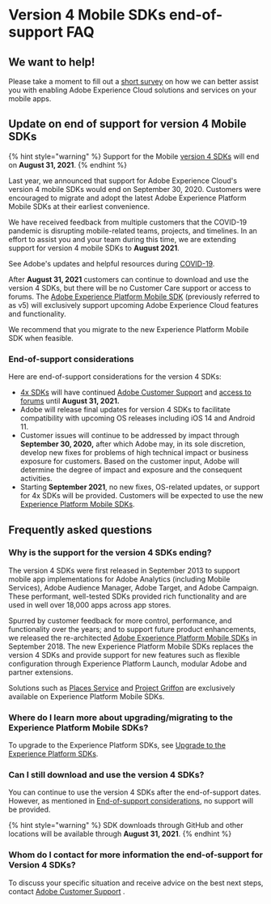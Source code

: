 # Version 4 Mobile SDKs end-of-support FAQ

## We want to help!

Please take a moment to fill out a [short survey](https://www.surveymonkey.com/r/AEPDocs) on how we can better assist you with enabling Adobe Experience Cloud solutions and services on your mobile apps.

## Update on end of support for version 4 Mobile SDKs

{% hint style="warning" %}
Support for the Mobile [version 4 SDKs](https://github.com/Adobe-Marketing-Cloud/mobile-services) will end on **August 31, 2021**.
{% endhint %}

Last year, we announced that support for Adobe Experience Cloud's version 4 mobile SDKs would end on September 30, 2020. Customers were encouraged to migrate and adopt the latest Adobe Experience Platform Mobile SDKs at their earliest convenience. 

We have received feedback from multiple customers that the COVID-19 pandemic is disrupting mobile-related teams, projects, and timelines. In an effort to assist you and your team during this time, we are extending support for version 4 mobile SDKs to **August 2021**. 

See Adobe's updates and helpful resources during [COVID-19](https://www.adobe.com/mt/covid-19-response.html). 

After **August 31, 2021** customers can continue to download and use the version 4 SDKs, but there will be no Customer Care support or access to forums. The [Adobe Experience Platform Mobile SDK](./) \(previously referred to as v5\) will exclusively support upcoming Adobe Experience Cloud features and functionality.

We recommend that you migrate to the new Experience Platform Mobile SDK when feasible.

### End-of-support considerations

Here are end-of-support considerations for the version 4 SDKs:

* [4x SDKs](https://github.com/Adobe-Marketing-Cloud/mobile-services) will have continued [Adobe Customer Support](https://helpx.adobe.com/contact/enterprise-support.ec.html) and [access to forums](https://github.com/Adobe-Marketing-Cloud/mobile-services/issues) until **August 31, 2021.**
* Adobe will release final updates for version 4 SDKs to facilitate compatibility with upcoming OS releases including iOS 14 and Android 11.
* Customer issues will continue to be addressed by impact through **September 30, 2020,** after which Adobe may, in its sole discretion, develop new fixes for problems of high technical impact or business exposure for customers. Based on the customer input, Adobe will determine the degree of impact and exposure and the consequent activities.
* Starting **September 2021**, no new fixes, OS-related updates, or support for 4x SDKs will be provided.  Customers will be expected to use the new [Experience Platform Mobile SDKs](./).

## Frequently asked questions

### Why is the support for the version 4 SDKs ending?

The version 4 SDKs were first released in September 2013 to support mobile app implementations for Adobe Analytics \(including Mobile Services\), Adobe Audience Manager, Adobe Target, and Adobe Campaign. These performant, well-tested SDKs provided rich functionality and are used in well over 18,000 apps across app stores.

Spurred by customer feedback for more control, performance, and functionality over the years; and to support future product enhancements, we released the re-architected [Adobe Experience Platform Mobile SDKs](./) in September 2018. The new Experience Platform Mobile SDKs replaces the version 4 SDKs and provide support for new features such as flexible configuration through Experience Platform Launch, modular Adobe and partner extensions.

Solutions such as [Places Service](https://docs.adobe.com/content/help/en/places/using/home.html) and [Project Griffon](beta/project-griffon/) are exclusively available on Experience Platform Mobile SDKs.

### Where do I learn more about upgrading/migrating to the Experience Platform Mobile SDKs?

To upgrade to the Experience Platform SDKs, see [Upgrade to the Experience Platform SDKs](resources/upgrading-to-aep/).

### Can I still download and use the version 4 SDKs?

You can continue to use the version 4 SDKs after the end-of-support dates. However, as mentioned in [End-of-support considerations](version-4-sdk-end-of-support-faq.md#end-of-support-considerations), no support will be provided.

{% hint style="warning" %}
SDK downloads through GitHub and other locations will be available through **August 31, 2021**.
{% endhint %}

### Whom do I contact for more information the end-of-support for Version 4 SDKs?

To discuss your specific situation and receive advice on the best next steps, contact [Adobe Customer Support](https://helpx.adobe.com/contact/enterprise-support.ec.html) .

